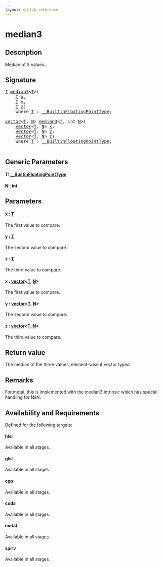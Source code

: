```yaml
---
layout: stdlib-reference
---
```


# median3

## Description

Median of 3 values.



## Signature 

<pre>
<a href="median3.html#typeparam-T" class="code_type">T</a> <a href="median3.html">median3</a>&lt;<a href="median3.html#typeparam-T" class="code_type">T</a>&gt;(
    <a href="median3.html#typeparam-T" class="code_type">T</a> <a href="median3.html#decl-x" class="code_param">x</a>,
    <a href="median3.html#typeparam-T" class="code_type">T</a> <a href="median3.html#decl-y" class="code_param">y</a>,
    <a href="median3.html#typeparam-T" class="code_type">T</a> <a href="median3.html#decl-z" class="code_param">z</a>)
    <span class='code_keyword'>where</span> <a href="median3.html#typeparam-T" class="code_type">T</a> : <a href="../interfaces/0_builtinfloatingpointtype-029hm/index.html" class="code_type">__BuiltinFloatingPointType</a>;

<a href="../types/vector/index.html" class="code_type">vector</a>&lt;<a href="median3.html#typeparam-T" class="code_type">T</a>, <a href="median3.html#decl-N" class="code_var">N</a>&gt; <a href="median3.html">median3</a>&lt;<a href="median3.html#typeparam-T" class="code_type">T</a>, <span class="code_keyword">int</span> <a href="median3.html#decl-N" class="code_var">N</a>&gt;(
    <a href="../types/vector/index.html" class="code_type">vector</a>&lt;<a href="median3.html#typeparam-T" class="code_type">T</a>, <a href="median3.html#decl-N" class="code_var">N</a>&gt; <a href="median3.html#decl-x" class="code_param">x</a>,
    <a href="../types/vector/index.html" class="code_type">vector</a>&lt;<a href="median3.html#typeparam-T" class="code_type">T</a>, <a href="median3.html#decl-N" class="code_var">N</a>&gt; <a href="median3.html#decl-y" class="code_param">y</a>,
    <a href="../types/vector/index.html" class="code_type">vector</a>&lt;<a href="median3.html#typeparam-T" class="code_type">T</a>, <a href="median3.html#decl-N" class="code_var">N</a>&gt; <a href="median3.html#decl-z" class="code_param">z</a>)
    <span class='code_keyword'>where</span> <a href="median3.html#typeparam-T" class="code_type">T</a> : <a href="../interfaces/0_builtinfloatingpointtype-029hm/index.html" class="code_type">__BuiltinFloatingPointType</a>;

</pre>

## Generic Parameters

####  <a id="typeparam-T"></a>T: [\_\_BuiltinFloatingPointType](../interfaces/0_builtinfloatingpointtype-029hm/index.html)
####  <a id="decl-N"></a>N  : int

## Parameters

####  <a id="decl-x"></a>x  : [T](median3.html#typeparam-T)
The first value to compare.

####  <a id="decl-y"></a>y  : [T](median3.html#typeparam-T)
The second value to compare.

####  <a id="decl-z"></a>z  : [T](median3.html#typeparam-T)
The third value to compare.

####  <a id="decl-x"></a>x  : [vector](../types/vector/index.html)\<[T](../types/vector/index.html#typeparam-T), [N](../types/vector/index.html#decl-N)\>
The first value to compare.

####  <a id="decl-y"></a>y  : [vector](../types/vector/index.html)\<[T](../types/vector/index.html#typeparam-T), [N](../types/vector/index.html#decl-N)\>
The second value to compare.

####  <a id="decl-z"></a>z  : [vector](../types/vector/index.html)\<[T](../types/vector/index.html#typeparam-T), [N](../types/vector/index.html#decl-N)\>
The third value to compare.


## Return value
The median of the three values, element-wise if vector typed.

## Remarks
For metal, this is implemented with the median3 intrinsic which has special handling for NaN.


## Availability and Requirements

Defined for the following targets:

#### hlsl
Available in all stages.

#### glsl
Available in all stages.

#### cpp
Available in all stages.

#### cuda
Available in all stages.

#### metal
Available in all stages.

#### spirv
Available in all stages.



